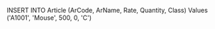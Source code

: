INSERT INTO Article
    (ArCode, ArName, Rate, Quantity, Class)
Values
    ('A1001', 'Mouse', 500, 0, 'C')